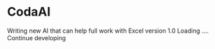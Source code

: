 # CodaAI
Writing new AI that can help full work with Excel
version 1.0
Loading ....
Continue developing

